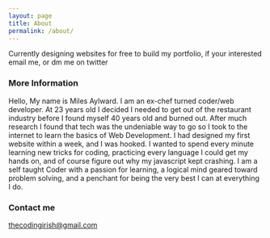 ```yaml
---
layout: page
title: About
permalink: /about/
---
```


Currently designing websites for free to build my portfolio, if your interested email me, or dm me on twitter


### More Information

Hello, My name is Miles Aylward. I am an ex-chef turned coder/web developer. At 23 years old I decided I needed to get out of the restaurant industry before I found myself 40 years old and burned out. After much research I found that tech was the undeniable way to go so I took to the internet to learn the basics of Web Development. I had designed my first website within a week, and I was hooked. I wanted to spend every minute learning new tricks for coding, practicing every language I could get my hands on, and of course figure out why my javascript kept crashing. I am a self taught Coder with a passion for learning, a logical mind geared toward problem solving, and a penchant for being the very best I can at everything I do.

### Contact me

[thecodingirish@gmail.com](mailto:email@domain.com) 